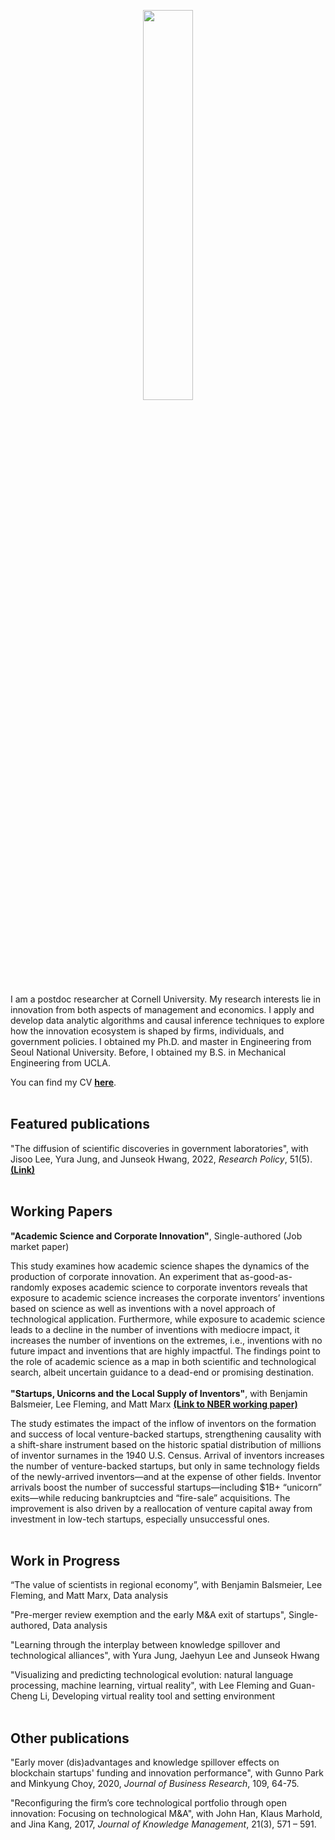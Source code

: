 <p align="center"><img src = "https://user-images.githubusercontent.com/56745112/164953813-36d54caa-e21e-4e60-aeb7-87d505d55662.jpg" width="40%" height="40%"></p> 

I am a postdoc researcher at Cornell University. My research interests lie in innovation from both aspects of management and economics. I apply and develop data analytic algorithms and causal inference techniques to explore how the innovation ecosystem is shaped by firms, individuals, and government policies. I obtained my Ph.D. and master in Engineering from Seoul National University. Before, I obtained my B.S. in Mechanical Engineering from UCLA.

You can find my CV [**here**](https://www.dropbox.com/s/1epwsyx6gmd2tnm/CV_SRShin.pdf?dl=0).
<br/>
<br/>
## **Featured publications**
"The diffusion of scientific discoveries in government laboratories", with Jisoo Lee, Yura Jung, and Junseok Hwang, 2022, *Research Policy*, 51(5). [**(Link)**](https://doi.org/10.1016/j.respol.2022.104496)
<br/>
<br/>
## **Working Papers**
**"Academic Science and Corporate Innovation"**, Single-authored (Job market paper)

This study examines how academic science shapes the dynamics of the production of corporate innovation. An experiment that as-good-as-randomly exposes academic science to corporate inventors reveals that exposure to academic science increases the corporate inventors’ inventions based on science as well as inventions with a novel approach of technological application. Furthermore, while exposure to academic science leads to a decline in the number of inventions with mediocre impact, it increases the number of inventions on the extremes, i.e., inventions with no future impact and inventions that are highly impactful. The findings point to the role of academic science as a map in both scientific and technological search, albeit uncertain guidance to a dead-end or promising destination. 
<br/><br/>
**"Startups, Unicorns and the Local Supply of Inventors"**, with Benjamin Balsmeier, Lee Fleming, and Matt Marx [**(Link to NBER working paper)**](https://www.nber.org/papers/w27605)

The study estimates the impact of the inflow of inventors on the formation and success of local venture-backed startups, strengthening causality with a shift-share instrument based on the historic spatial distribution of millions of inventor surnames in the 1940 U.S. Census. Arrival of inventors increases the number of venture-backed startups, but only in same technology fields of the newly-arrived inventors—and at the expense of other fields. Inventor arrivals boost the number of successful startups—including $1B+ “unicorn” exits—while reducing bankruptcies and “fire-sale” acquisitions. The improvement is also driven by a reallocation of venture capital away from investment in low-tech startups, especially unsuccessful ones.
<br/>
<br/>
## **Work in Progress**
“The value of scientists in regional economy”, with Benjamin Balsmeier, Lee Fleming, and Matt Marx, Data analysis

"Pre-merger review exemption and the early M&A exit of startups", Single-authored, Data analysis

"Learning through the interplay between knowledge spillover and technological alliances", with Yura Jung, Jaehyun Lee and Junseok Hwang

"Visualizing and predicting technological evolution: natural language processing, machine learning, virtual reality", with Lee Fleming and Guan-Cheng Li, Developing virtual reality tool and setting environment
<br/>
<br/>
## **Other publications**
"Early mover (dis)advantages and knowledge spillover effects on blockchain startups' funding and innovation performance", with Gunno Park and Minkyung Choy, 2020, *Journal of Business Research*, 109, 64-75.

"Reconfiguring the firm’s core technological portfolio through open innovation: Focusing on technological M&A", with John Han, Klaus Marhold, and Jina Kang, 2017, *Journal of Knowledge Management*, 21(3), 571 – 591.
